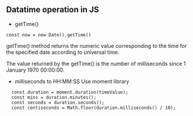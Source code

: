 ## Datatime operation in JS


- getTime()
```
const now = new Date().getTime()
```
getTime() method returns the numeric value corresponding to the time for the specified date according to universal time. 

The value returned by the getTime() is the number of milliseconds since 1 January 1970 00:00:00.


- milliseconds to HH:MM:SS
Use moment library
```
  const duration = moment.duration(timeValue);
  const mins = duration.minutes();
  const seconds = duration.seconds();
  const centiseconds = Math.floor(duration.milliseconds() / 10);
```


